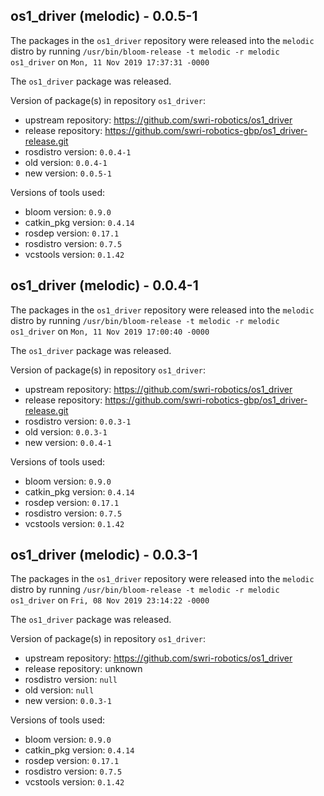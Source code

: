 ## os1_driver (melodic) - 0.0.5-1

The packages in the `os1_driver` repository were released into the `melodic` distro by running `/usr/bin/bloom-release -t melodic -r melodic os1_driver` on `Mon, 11 Nov 2019 17:37:31 -0000`

The `os1_driver` package was released.

Version of package(s) in repository `os1_driver`:

- upstream repository: https://github.com/swri-robotics/os1_driver
- release repository: https://github.com/swri-robotics-gbp/os1_driver-release.git
- rosdistro version: `0.0.4-1`
- old version: `0.0.4-1`
- new version: `0.0.5-1`

Versions of tools used:

- bloom version: `0.9.0`
- catkin_pkg version: `0.4.14`
- rosdep version: `0.17.1`
- rosdistro version: `0.7.5`
- vcstools version: `0.1.42`


## os1_driver (melodic) - 0.0.4-1

The packages in the `os1_driver` repository were released into the `melodic` distro by running `/usr/bin/bloom-release -t melodic -r melodic os1_driver` on `Mon, 11 Nov 2019 17:00:40 -0000`

The `os1_driver` package was released.

Version of package(s) in repository `os1_driver`:

- upstream repository: https://github.com/swri-robotics/os1_driver
- release repository: https://github.com/swri-robotics-gbp/os1_driver-release.git
- rosdistro version: `0.0.3-1`
- old version: `0.0.3-1`
- new version: `0.0.4-1`

Versions of tools used:

- bloom version: `0.9.0`
- catkin_pkg version: `0.4.14`
- rosdep version: `0.17.1`
- rosdistro version: `0.7.5`
- vcstools version: `0.1.42`


## os1_driver (melodic) - 0.0.3-1

The packages in the `os1_driver` repository were released into the `melodic` distro by running `/usr/bin/bloom-release -t melodic -r melodic os1_driver` on `Fri, 08 Nov 2019 23:14:22 -0000`

The `os1_driver` package was released.

Version of package(s) in repository `os1_driver`:

- upstream repository: https://github.com/swri-robotics/os1_driver
- release repository: unknown
- rosdistro version: `null`
- old version: `null`
- new version: `0.0.3-1`

Versions of tools used:

- bloom version: `0.9.0`
- catkin_pkg version: `0.4.14`
- rosdep version: `0.17.1`
- rosdistro version: `0.7.5`
- vcstools version: `0.1.42`


